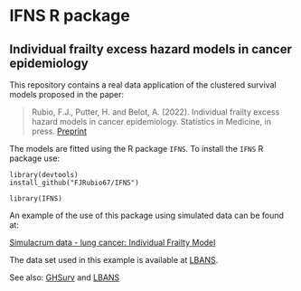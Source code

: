 # IFNS R package

## Individual frailty excess hazard models in cancer epidemiology

This repository contains a real data application of the clustered survival models proposed in the paper:

> Rubio, F.J., Putter, H. and Belot, A. (2022). Individual frailty excess hazard models in cancer epidemiology. Statistics in Medicine, in press. [Preprint](https://drive.google.com/file/d/16Jc6T4EOgIAoSJa0IJM-kN8hVAV9cZDG/view)

The models are fitted using the R package `IFNS`. To install the `IFNS` R package use:

```
library(devtools)
install_github("FJRubio67/IFNS")

library(IFNS)
```

An example of the use of this package using simulated data can be found at:

[Simulacrum data - lung cancer: Individual Frailty Model](https://rpubs.com/FJRubio/IFNSSimulacrum)

The data set used in this example is available at [LBANS](https://github.com/FJRubio67/LBANS).

See also: [GHSurv](https://github.com/FJRubio67/GHSurv) and [LBANS](https://github.com/FJRubio67/LBANS)
